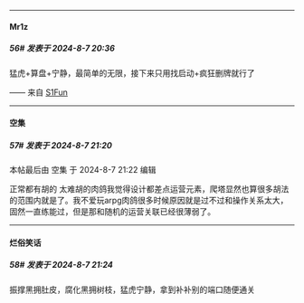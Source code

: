 ﻿
*****

####  Mr1z  
##### 56#       发表于 2024-8-7 20:36

猛虎+算盘+宁静，最简单的无限，接下来只用找启动+疯狂删牌就行了

—— 来自 [S1Fun](https://s1fun.koalcat.com)


*****

####  空集  
##### 57#       发表于 2024-8-7 21:20

 本帖最后由 空集 于 2024-8-7 21:22 编辑 

正常都有胡的 太难胡的肉鸽我觉得设计都差点运营元素，爬塔显然也算很多胡法的范围内就是了。我不爱玩arpg肉鸽很多时候原因就是过不过和操作关系太大，固然一直练能过，但是那和随机的运营关联已经很薄弱了。


*****

####  烂俗笑话  
##### 58#       发表于 2024-8-7 21:24

振撑黑拥肚皮，腐化黑拥树枝，猛虎宁静，拿到补补别的端口随便通关


